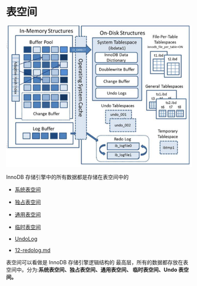 # 表空间

![image-20200313211319713](../../../assets/image-20200313211319713-7629580.png)

InnoDB 存储引擎中的所有数据都是存储在表空间中的 

- [系统表空间](020-系统表空间.md) 

- [独占表空间](030-独占表空间.md) 
- [通用表空间](040-通用表空间.md) 
- [临时表空间](#临时表空间)
- [UndoLog](060-UndoLog.md) 
- [12-redolog.md](../01-总体结构/12-redolog.md) 

表空间可以看做是 InnoDB 存储引擎逻辑结构的 最高层，所有的数据都存放在表空间中。分为:**系统表空间、独占表空间、通用表空间、 临时表空间、Undo 表空间。**

